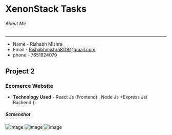 # XenonStack Tasks

###### About Me 

------------

- Name - Rishabh Mishra
- Email - Rishabhmishra8118@gmail.com 
- phone - 7651824079

## Project 2 
### Ecomerce Website 
- **Technology Used**  -   React Js (Frontend) , Node Js +Express Js( Backend ) 

##### Screenshot 

![image](https://github.com/rishabhmishra705454/xenonstack-tasks/assets/68866841/e2831de8-46ea-4dff-a2c9-32cde263f8e3)
![image](https://github.com/rishabhmishra705454/xenonstack-tasks/assets/68866841/bb62bebe-d40d-4aee-b325-e982acc5f378)
![image](https://github.com/rishabhmishra705454/xenonstack-tasks/assets/68866841/f0cc17ab-e391-4145-a4d2-5efdbb0488ef)




